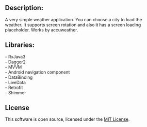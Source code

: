 <h2> Description:  </h2>
  
A very simple weather application. You can choose a city to load the weather. It supports screen rotation and also it has a screen loading placeholder. Works by accuweather.


<h2> Libraries:  </h2>
- RxJava3 <br>
- Dagger2 <br>
- MVVM <br>
- Android navigation component <br>
- DataBinding  <br> 
- LiveData <br>
- Retrofit <br>
- Shimmer <br>


<h2> License </h2>

This software is open source, licensed under the [MIT License][1].


[1]: https://opensource.org/licenses/MIT 
